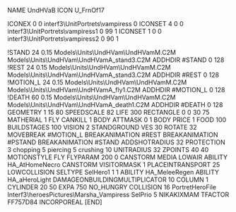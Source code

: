 NAME UndHVaB
ICON U_FrnOf17

ICONEX 0 0 interf3\UnitPortrets\vampiress 0
ICONSET 4 0 0 interf3\UnitPortrets\vampiress1 0 99 1
ICONSET 1 0 0 interf3\UnitPortrets\vampiress2 0 90 1

!STAND         24 0.15  Models\Units\UndHVam\UndHVamM.C2M Models\Units\UndHVam\UndHVamA_stand3.C2M
ADDHDIR #STAND 0 128
!REST          24 0.15  Models\Units\UndHVam\UndHVamM.C2M Models\Units\UndHVam\UndHVamA_stand3.C2M
ADDHDIR #REST 0 128
!MOTION_L      24 0.15  Models\Units\UndHVam\UndHVamM.C2M Models\Units\UndHVam\UndHVamA_fly1.C2M
ADDHDIR #MOTION_L 0 128
!DEATH         60 0.15  Models\Units\UndHVam\UndHVamM.C2M Models\Units\UndHVam\UndHVamA_death1.C2M
ADDHDIR #DEATH 0 128
GEOMETRY 1 15 80
SPEEDSCALE 82
LIFE     300
RECTANGLE 0 0 30 75
MATHERIAL 1 FLY
CANKILL 1 BODY
ATTMASK 0 1 BODY
PRICE 1 FOOD 100
BUILDSTAGES 100
VISION 2
STANDGROUND
VES 30
ROTATE 32
MOVEBREAK #MOTION_L
BREAKANIMATION #REST
BREAKANIMATION #PSTAND
BREAKANIMATION #STAND
ADDSHOTRADIUS 32
PROTECTION 3 chopping 5 piercing 5 crushing 10
UNITRADIUS 32
ZPOINTS 40 40
MOTIONSTYLE FLY
FLYPARAM 200 0
CANSTORM
MEDIA LOWAIR
ABILITY HA_AtHomeNecro
CANSTORM
VISITORMASK 1
PLACEINTRANSPORT 25
LOWCOLLISION
SELTYPE SelHero1 1 1
ABILITY HA_MeleeRegen
ABILITY HA_aHeroLight
DAMAGEONBUILDINGMULTIPLICATOR 10
COLUMN 1
CYLINDER 20 50
EXPA 750
NO_HUNGRY
COLLISION 16
PortretHeroFile Interf3\heroesPictures\Marsha_Vampiress
SelPrio 5
NIKAKIXMAM
TFACTOR FF757D84
INCORPOREAL
[END]

